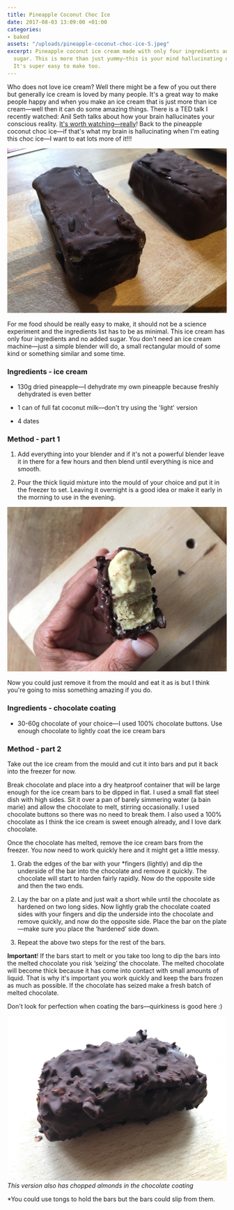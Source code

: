 ```yaml
---
title: Pineapple Coconut Choc Ice
date: 2017-08-03 13:09:00 +01:00
categories:
- baked
assets: "/uploads/pineapple-coconut-choc-ice-5.jpeg"
excerpt: Pineapple coconut ice cream made with only four ingredients and no added
  sugar. This is more than just yummy—this is your mind hallucinating on another level!
  It's super easy to make too.
---
```


Who does not love ice cream? Well there might be a few of you out there but generally ice cream is loved by many people. It's a great way to make people happy and when you make an ice cream that is just more than ice cream—well then it can do some amazing things. There is a TED talk I recently watched: Anil Seth talks about how your brain hallucinates your conscious reality. [It's worth watching—really](https://www.ted.com/talks/anil_seth_how_your_brain_hallucinates_your_conscious_reality)! Back to the pineapple coconut choc ice—if that's what my brain is hallucinating when I'm eating this choc ice—I want to eat lots more of it!!!

![pineapple-coconut-choc-ice-1.jpeg](/uploads/pineapple-coconut-choc-ice-1.jpeg)

For me food should be really easy to make, it should not be a science experiment and the ingredients list has to be as minimal. This ice cream has only four ingredients and no added sugar. You don't need an ice cream machine—just a simple blender will do, a small rectangular mould of some kind or something similar and some time.


### Ingredients - ice cream

* 130g dried pineapple—I dehydrate my own pineapple because freshly dehydrated is even better

* 1 can of full fat coconut milk—don't try using the 'light' version

* 4 dates

### Method - part 1

1. Add everything into your blender and if it's not a powerful blender leave it in there for a few hours and then blend until everything is nice and smooth.

2. Pour the thick liquid mixture into the mould of your choice and put it in the freezer to set. Leaving it overnight is a good idea or make it early in the morning to use in the evening.

![pineapple-coconut-choc-ice-4.jpeg](/uploads/pineapple-coconut-choc-ice-4.jpeg)

Now you could just remove it from the mould and eat it as is but I think you're going to miss something amazing if you do.

### Ingredients - chocolate coating

* 30-60g chocolate of your choice—I used 100% chocolate buttons. Use enough chocolate to lightly coat the ice cream bars 

### Method - part 2

Take out the ice cream from the mould and cut it into bars and put it back into the freezer for now.

Break chocolate and place into a dry heatproof container that will be large enough for the ice cream bars to be dipped in flat. I used a small flat steel dish with high sides. Sit it over a pan of barely simmering water (a bain marie) and allow the chocolate to melt, stirring occasionally. I used chocolate buttons so there was no need to break them. I also used a 100% chocolate as I think the ice cream is sweet enough already, and I love dark chocolate.

Once the chocolate has melted, remove the ice cream bars from the freezer. You now need to work quickly here and it might get a little messy. 

1. Grab the edges of the bar with your *fingers (lightly) and dip the underside of the bar into the chocolate and remove it quickly. The chocolate will start to harden fairly rapidly. Now do the opposite side and then the two ends.

2. Lay the bar on a plate and just wait a short while until the chocolate as hardened on two long sides. Now lightly grab the chocolate coated sides with your fingers and dip the underside into the chocolate and remove quickly, and now do the opposite side. Place the bar on the plate—make sure you place the ‘hardened’ side down.

3. Repeat the above two steps for the rest of the bars.

**Important**! If the bars start to melt or you take too long to dip the bars into the melted chocolate you risk ‘seizing’ the chocolate. The melted chocolate will become thick because it has come into contact with small amounts of liquid. That is why it's important you work quickly and keep the bars frozen as much as possible. If the chocolate has seized make a fresh batch of melted chocolate.

Don't look for perfection when coating the bars—quirkiness is good here :)

![pineapple-coconut-choc-ice-3.jpeg](/uploads/pineapple-coconut-choc-ice-3.jpeg)
_This version also has chopped almonds in the chocolate coating_

*You could use tongs to hold the bars but the bars could slip from them.